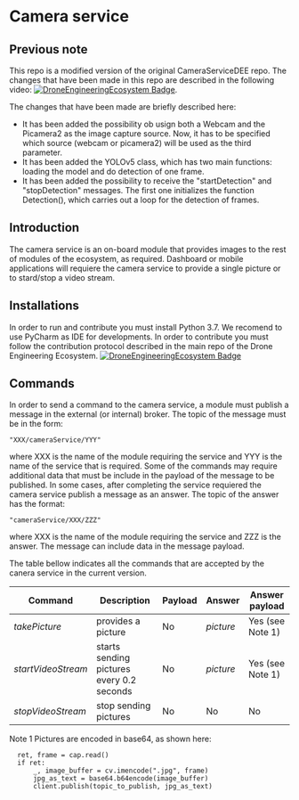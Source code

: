 # Camera service

## Previous note
This repo is a modified version of the original CameraServiceDEE repo. The changes that have been made in this repo are described in the following video:
[![DroneEngineeringEcosystem Badge](https://img.shields.io/badge/DEE-code_camera_service-pink.svg)](https://youtu.be/_6Q4wWUODhs).   
     
The changes that have been made are briefly described here:
- It has been added the possibility ob usign both a Webcam and the Picamera2 as the image capture source. Now, it has to be specified which source (webcam or picamera2) will be used as the third parameter.
- It has been added the YOLOv5 class, which has two main functions: loading the model and do detection of one frame.
- It has been added the possibility to receive the "startDetection" and "stopDetection" messages. The first one initializes the function Detection(), which carries out a loop for the detection of frames.

## Introduction
The camera service is an on-board module that provides images to the rest of modules of the ecosystem, as required.
Dashboard or mobile applications will requiere the camera service to provide a single picture or to stard/stop a video stream.

## Installations
In order to run and contribute you must install Python 3.7. We recomend to use PyCharm as IDE for developments.
In order to contribute you must follow the contribution protocol described in the main repo of the Drone Engineering Ecosystem.
[![DroneEngineeringEcosystem Badge](https://img.shields.io/badge/DEE-MainRepo-brightgreen.svg)](https://github.com/dronsEETAC/DroneEngineeringEcosystemDEE)


## Commands
In order to send a command to the camera service, a module must publish a message in the external (or internal) broker. The topic of the message must be in the form:
```
"XXX/cameraService/YYY"
```
where XXX is the name of the module requiring the service and YYY is the name of the service that is required. Some of the commands may require additional data that must be include in the payload of the message to be published.
In some cases, after completing the service requiered the camera service publish a message as an answer. The topic of the answer has the format:
```
"cameraService/XXX/ZZZ"
```
where XXX is the name of the module requiring the service and ZZZ is the answer. The message can include data in the message payload.

The table bellow indicates all the commands that are accepted by the canera service in the current version.

Command | Description | Payload | Answer | Answer payload
--- | --- | --- | --- |---
*takePicture* | provides a picture | No | *picture* | Yes (see Note 1)
*startVideoStream* | starts sending pictures every 0.2 seconds | No | *picture* |Yes (see Note 1)
*stopVideoStream* | stop sending pictures | No | No | No

Note 1
Pictures are encoded in base64, as shown here:
```
  ret, frame = cap.read()
  if ret:
      _, image_buffer = cv.imencode(".jpg", frame)
      jpg_as_text = base64.b64encode(image_buffer)
      client.publish(topic_to_publish, jpg_as_text)
```
